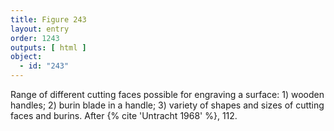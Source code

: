 ```yaml
---
title: Figure 243
layout: entry
order: 1243
outputs: [ html ]
object:
  - id: "243"
---
```


Range of different cutting faces possible for engraving a surface: 1) wooden handles; 2) burin blade in a handle; 3) variety of shapes and sizes of cutting faces and burins. After {% cite 'Untracht 1968' %}, 112.
